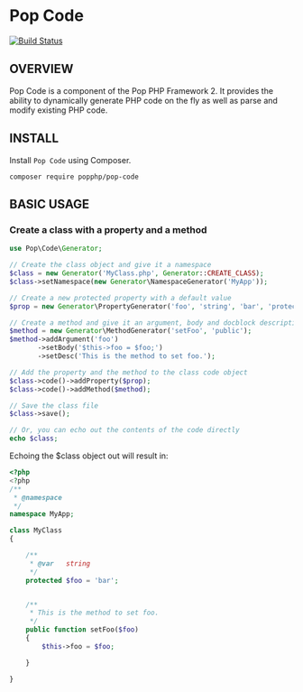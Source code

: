 Pop Code
========

[![Build Status](https://travis-ci.org/popphp/pop-code.svg?branch=master)](https://travis-ci.org/popphp/pop-code)

OVERVIEW
--------
Pop Code is a component of the Pop PHP Framework 2. It provides the ability to dynamically generate
PHP code on the fly as well as parse and modify existing PHP code.

INSTALL
-------

Install `Pop Code` using Composer.

    composer require popphp/pop-code

BASIC USAGE
-----------

### Create a class with a property and a method

```php
use Pop\Code\Generator;

// Create the class object and give it a namespace
$class = new Generator('MyClass.php', Generator::CREATE_CLASS);
$class->setNamespace(new Generator\NamespaceGenerator('MyApp'));

// Create a new protected property with a default value
$prop = new Generator\PropertyGenerator('foo', 'string', 'bar', 'protected');

// Create a method and give it an argument, body and docblock description
$method = new Generator\MethodGenerator('setFoo', 'public');
$method->addArgument('foo')
       ->setBody('$this->foo = $foo;')
       ->setDesc('This is the method to set foo.');

// Add the property and the method to the class code object
$class->code()->addProperty($prop);
$class->code()->addMethod($method);

// Save the class file
$class->save();

// Or, you can echo out the contents of the code directly
echo $class;
```

Echoing the $class object out will result in:

```php
<?php
<?php
/**
 * @namespace 
 */
namespace MyApp;

class MyClass
{

    /**
     * @var   string
     */
    protected $foo = 'bar';


    /**
     * This is the method to set foo.
     */
    public function setFoo($foo)
    {
        $this->foo = $foo;

    }

}
```